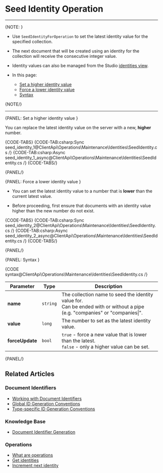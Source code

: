 # Seed Identity Operation

---

{NOTE: }

* Use `SeedIdentityForOperation` to set the latest identity value for the specified collection.
  
* The next document that will be created using an identity for the collection will receive the consecutive integer value.

* Identity values can also be managed from the Studio [identities view](../../../../studio/database/documents/identities-view).

* In this page:
  * [Set a higher identity value](../../../../client-api/operations/maintenance/identities/seed-identity#set-a-higher-identity-value)
  * [Force a lower identity value](../../../../client-api/operations/maintenance/identities/seed-identity#force-a-lower-identity-value)
  * [Syntax](../../../../client-api/operations/maintenance/identities/seed-identity#syntax)

{NOTE/}

---

{PANEL: Set a higher identity value }

You can replace the latest identity value on the server with a new, **higher** number. 
 

{CODE-TABS}
{CODE-TAB:csharp:Sync seed_identity_1@ClientApi\Operations\Maintenance\Identities\SeedIdentity.cs /}
{CODE-TAB:csharp:Async seed_identity_1_async@ClientApi\Operations\Maintenance\Identities\SeedIdentity.cs /}
{CODE-TABS/}

{PANEL/}

{PANEL: Force a lower identity value }

* You can set the latest identity value to a number that is **lower** than the current latest value.

* Before proceeding, first ensure that documents with an identity value higher than the new number do not exist.

{CODE-TABS}
{CODE-TAB:csharp:Sync seed_identity_2@ClientApi\Operations\Maintenance\Identities\SeedIdentity.cs /}
{CODE-TAB:csharp:Async seed_identity_2_async@ClientApi\Operations\Maintenance\Identities\SeedIdentity.cs /}
{CODE-TABS/}

{PANEL/}

{PANEL: Syntax }

{CODE syntax@ClientApi\Operations\Maintenance\Identities\SeedIdentity.cs /}

| Parameter       | Type     | Description                                                                                                                          |
|-----------------|----------|--------------------------------------------------------------------------------------------------------------------------------|
| **name**        | `string` | The collection name to seed the identity value for.<br>Can be ended with or without a pipe (e.g. "companies" or "companies\|". |
| **value**       | `long`   | The number to set as the latest identity value.                                                                                |
| **forceUpdate** | `bool`   | `true` - force a new value that is lower than the latest.<br>`false` - only a higher value can be set.                         |

{PANEL/}

## Related Articles

### Document Identifiers

- [Working with Document Identifiers](../../../../client-api/document-identifiers/working-with-document-identifiers)
- [Global ID Generation Conventions](../../../../client-api/configuration/identifier-generation/global)
- [Type-specific ID Generation Conventions](../../../../client-api/configuration/identifier-generation/type-specific)

### Knowledge Base

- [Document Identifier Generation](../../../../server/kb/document-identifier-generation)

### Operations

- [What are operations](../../../../client-api/operations/what-are-operations)
- [Get identities](../../../../client-api/operations/maintenance/identities/get-identities)
- [Increment next identity](../../../../client-api/operations/maintenance/identities/increment-next-identity)
